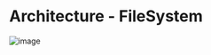 # Architecture - FileSystem
![image](https://github.com/user-attachments/assets/b7dd786d-620c-44e7-b885-6cc7361fffcf)
